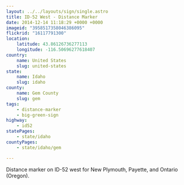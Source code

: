 ```yaml
---
layout: ../../layouts/sign/single.astro
title: ID-52 West - Distance Marker
date: 2014-12-14 11:18:29 +0000 +0000
imageid: "3958517358046386095"
flickrid: "16117791300"
location:
    latitude: 43.86126736277113
    longitude: -116.50696277618407
country:
    name: United States
    slug: united-states
state:
    name: Idaho
    slug: idaho
county:
    name: Gem County
    slug: gem
tags:
    - distance-marker
    - big-green-sign
highway:
    - id52
statePages:
    - state/idaho
countyPages:
    - state/idaho/gem

---
```

Distance marker on ID-52 west for New Plymouth, Payette, and Ontario (Oregon).